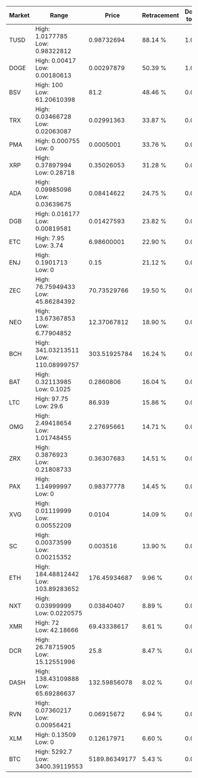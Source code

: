 | Market | Range | Price| Retracement | Doubles to 50% |
| --- | --- | --- | --- | --- |
| TUSD | High: 1.0177785<br />Low: 0.98322812 | 0.98732694 | 88.14 % | 1.01 |
| DOGE | High: 0.00417<br />Low: 0.00180613 | 0.00297879 | 50.39 % | 1.00 |
| BSV | High: 100<br />Low: 61.20610398 | 81.2 | 48.46 % | 0.00 |
| TRX | High: 0.03466728<br />Low: 0.02063087 | 0.02991363 | 33.87 % | 0.00 |
| PMA | High: 0.000755<br />Low: 0 | 0.0005001 | 33.76 % | 0.00 |
| XRP | High: 0.37897994<br />Low: 0.28718 | 0.35026053 | 31.28 % | 0.00 |
| ADA | High: 0.09985098<br />Low: 0.03639675 | 0.08414622 | 24.75 % | 0.00 |
| DGB | High: 0.016177<br />Low: 0.00819581 | 0.01427593 | 23.82 % | 0.00 |
| ETC | High: 7.95<br />Low: 3.74 | 6.98600001 | 22.90 % | 0.00 |
| ENJ | High: 0.1901713<br />Low: 0 | 0.15 | 21.12 % | 0.00 |
| ZEC | High: 76.75949433<br />Low: 45.86284392 | 70.73529766 | 19.50 % | 0.00 |
| NEO | High: 13.67367853<br />Low: 6.77904852 | 12.37067812 | 18.90 % | 0.00 |
| BCH | High: 341.03213511<br />Low: 110.08999757 | 303.51925784 | 16.24 % | 0.00 |
| BAT | High: 0.32113985<br />Low: 0.1025 | 0.2860806 | 16.04 % | 0.00 |
| LTC | High: 97.75<br />Low: 29.6 | 86.939 | 15.86 % | 0.00 |
| OMG | High: 2.49418654<br />Low: 1.01748455 | 2.27695661 | 14.71 % | 0.00 |
| ZRX | High: 0.3876923<br />Low: 0.21808733 | 0.36307683 | 14.51 % | 0.00 |
| PAX | High: 1.14999997<br />Low: 0 | 0.98377778 | 14.45 % | 0.00 |
| XVG | High: 0.01119999<br />Low: 0.00552209 | 0.0104 | 14.09 % | 0.00 |
| SC | High: 0.00373599<br />Low: 0.00215352 | 0.003516 | 13.90 % | 0.00 |
| ETH | High: 184.48812442<br />Low: 103.89283652 | 176.45934687 | 9.96 % | 0.00 |
| NXT | High: 0.03999999<br />Low: 0.0220575 | 0.03840407 | 8.89 % | 0.00 |
| XMR | High: 72<br />Low: 42.18666 | 69.43338617 | 8.61 % | 0.00 |
| DCR | High: 26.78715905<br />Low: 15.12551996 | 25.8 | 8.47 % | 0.00 |
| DASH | High: 138.43109888<br />Low: 65.69286637 | 132.59856078 | 8.02 % | 0.00 |
| RVN | High: 0.07360217<br />Low: 0.00956421 | 0.06915672 | 6.94 % | 0.00 |
| XLM | High: 0.13509<br />Low: 0 | 0.12617971 | 6.60 % | 0.00 |
| BTC | High: 5292.7<br />Low: 3400.39119553 | 5189.86349177 | 5.43 % | 0.00 |
